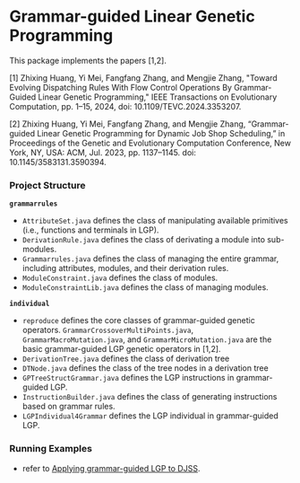 # Grammar-guided Linear Genetic Programming #

This package implements the papers [1,2].

[1] Zhixing Huang, Yi Mei, Fangfang Zhang, and Mengjie Zhang, "Toward Evolving Dispatching Rules With Flow Control Operations By Grammar-Guided Linear Genetic Programming," IEEE Transactions on Evolutionary Computation, pp. 1–15, 2024, doi: 10.1109/TEVC.2024.3353207.

[2] Zhixing Huang, Yi Mei, Fangfang Zhang, and Mengjie Zhang, “Grammar-guided Linear Genetic Programming for Dynamic Job Shop Scheduling,” in Proceedings of the Genetic and Evolutionary Computation Conference, New York, NY, USA: ACM, Jul. 2023, pp. 1137–1145. doi: 10.1145/3583131.3590394.

### Project Structure ###
**`grammarrules`** 
* `AttributeSet.java` defines the class of manipulating available primitives (i.e., functions and terminals in LGP).
*  `DerivationRule.java` defines the class of derivating a module into sub-modules.
*  `Grammarrules.java` defines the class of managing the entire grammar, including attributes, modules, and their derivation rules.
*  `ModuleConstraint.java` defines the class of modules.
*  `ModuleConstraintLib.java` defines the class of managing modules. 

**`individual`**
* `reproduce` defines the core classes of grammar-guided genetic operators. `GrammarCrossoverMultiPoints.java`, `GrammarMacroMutation.java`, and `GrammarMicroMutation.java` are the basic grammar-guided LGP genetic operators in [1,2].
* `DerivationTree.java` defines the class of derivation tree
* `DTNode.java` defines the class of the tree nodes in a derivation tree
* `GPTreeStructGrammar.java` defines the LGP instructions in grammar-guided LGP.
* `InstructionBuilder.java` defines the class of generating instructions based on grammar rules.
* `LGPIndividual4Grammar` defines the LGP individual in grammar-guided LGP.

### Running Examples ###
* refer to [Applying grammar-guided LGP to DJSS](../../../djss/algorithm/Grammar/README.md).
